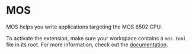 # MOS

MOS helps you write applications targeting the MOS 6502 CPU.

To activate the extension, make sure your workspace contains a `mos.toml` file in its root. For more information, check out the [documentation](https://mos.datatra.sh/guide/).